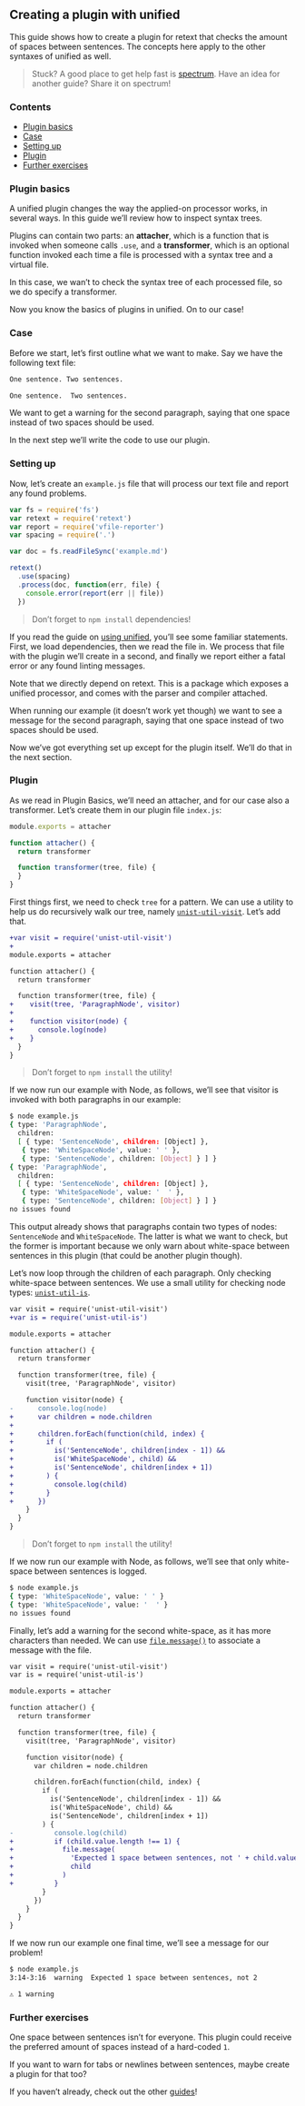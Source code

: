 ## Creating a plugin with unified

This guide shows how to create a plugin for retext that checks the
amount of spaces between sentences.  The concepts here apply to the
other syntaxes of unified as well.

> Stuck?  A good place to get help fast is [spectrum][].
> Have an idea for another guide?  Share it on spectrum!

### Contents

*   [Plugin basics](#plugin-basics)
*   [Case](#case)
*   [Setting up](#setting-up)
*   [Plugin](#plugin)
*   [Further exercises](#further-exercises)

### Plugin basics

A unified plugin changes the way the applied-on processor works,
in several ways.  In this guide we’ll review how to inspect
syntax trees.

Plugins can contain two parts: an **attacher**, which is a function
that is invoked when someone calls `.use`, and a **transformer**,
which is an optional function invoked each time a file is processed
with a syntax tree and a virtual file.

In this case, we wan’t to check the syntax tree of each processed
file, so we do specify a transformer.

Now you know the basics of plugins in unified.  On to our case!

### Case

Before we start, let’s first outline what we want to make.
Say we have the following text file:

```markdown example.md
One sentence. Two sentences.

One sentence.  Two sentences.
```

We want to get a warning for the second paragraph, saying that one
space instead of two spaces should be used.

In the next step we’ll write the code to use our plugin.

### Setting up

Now, let’s create an `example.js` file that will process our text file
and report any found problems.

```javascript example.js
var fs = require('fs')
var retext = require('retext')
var report = require('vfile-reporter')
var spacing = require('.')

var doc = fs.readFileSync('example.md')

retext()
  .use(spacing)
  .process(doc, function(err, file) {
    console.error(report(err || file))
  })
```

> Don’t forget to `npm install` dependencies!

If you read the guide on [using unified][use],
you’ll see some familiar statements.
First, we load dependencies, then we read the file in.
We process that file with the plugin we’ll create in a second,
and finally we report either a fatal error or any found linting
messages.

Note that we directly depend on retext.  This is a package which
exposes a unified processor, and comes with the parser and compiler
attached.

When running our example (it doesn’t work yet though) we want to see
a message for the second paragraph, saying that one space instead of
two spaces should be used.

Now we’ve got everything set up except for the plugin itself.
We’ll do that in the next section.

### Plugin

As we read in Plugin Basics, we’ll need an attacher, and
for our case also a transformer.  Let’s create them in our
plugin file `index.js`:

```javascript index.js
module.exports = attacher

function attacher() {
  return transformer

  function transformer(tree, file) {
  }
}
```

First things first, we need to check `tree` for a pattern.  We can use
a utility to help us do recursively walk our tree, namely
[`unist-util-visit`][visit].  Let’s add that.

```diff index.js
+var visit = require('unist-util-visit')
+
module.exports = attacher

function attacher() {
  return transformer

  function transformer(tree, file) {
+    visit(tree, 'ParagraphNode', visitor)
+
+    function visitor(node) {
+      console.log(node)
+    }
  }
}
```

> Don’t forget to `npm install` the utility!

If we now run our example with Node, as follows, we’ll see
that visitor is invoked with both paragraphs in our example:

```bash sh
$ node example.js
{ type: 'ParagraphNode',
  children:
  [ { type: 'SentenceNode', children: [Object] },
   { type: 'WhiteSpaceNode', value: ' ' },
   { type: 'SentenceNode', children: [Object] } ] }
{ type: 'ParagraphNode',
  children:
  [ { type: 'SentenceNode', children: [Object] },
   { type: 'WhiteSpaceNode', value: '  ' },
   { type: 'SentenceNode', children: [Object] } ] }
no issues found
```

This output already shows that paragraphs contain two types of nodes:
`SentenceNode` and `WhiteSpaceNode`.  The latter is what we want to
check, but the former is important because we only warn about
white-space between sentences in this plugin (that could be another
plugin though).

Let’s now loop through the children of each paragraph.  Only checking
white-space between sentences.  We use a small utility for checking
node types: [`unist-util-is`][is].

```diff index.js
var visit = require('unist-util-visit')
+var is = require('unist-util-is')

module.exports = attacher

function attacher() {
  return transformer

  function transformer(tree, file) {
    visit(tree, 'ParagraphNode', visitor)

    function visitor(node) {
-      console.log(node)
+      var children = node.children
+
+      children.forEach(function(child, index) {
+        if (
+          is('SentenceNode', children[index - 1]) &&
+          is('WhiteSpaceNode', child) &&
+          is('SentenceNode', children[index + 1])
+        ) {
+          console.log(child)
+        }
+      })
    }
  }
}
```

> Don’t forget to `npm install` the utility!

If we now run our example with Node, as follows, we’ll see
that only white-space between sentences is logged.

```bash sh
$ node example.js
{ type: 'WhiteSpaceNode', value: ' ' }
{ type: 'WhiteSpaceNode', value: '  ' }
no issues found
```

Finally, let’s add a warning for the second white-space,
as it has more characters than needed.  We can use
[`file.message()`][message] to associate a message with the file.

```diff index.js
var visit = require('unist-util-visit')
var is = require('unist-util-is')

module.exports = attacher

function attacher() {
  return transformer

  function transformer(tree, file) {
    visit(tree, 'ParagraphNode', visitor)

    function visitor(node) {
      var children = node.children

      children.forEach(function(child, index) {
        if (
          is('SentenceNode', children[index - 1]) &&
          is('WhiteSpaceNode', child) &&
          is('SentenceNode', children[index + 1])
        ) {
-          console.log(child)
+          if (child.value.length !== 1) {
+            file.message(
+              'Expected 1 space between sentences, not ' + child.value.length,
+              child
+            )
+          }
        }
      })
    }
  }
}
```

If we now run our example one final time, we’ll see
a message for our problem!

```bash sh
$ node example.js
3:14-3:16  warning  Expected 1 space between sentences, not 2

⚠ 1 warning
```

### Further exercises

One space between sentences isn’t for everyone.  This plugin
could receive the preferred amount of spaces instead of a
hard-coded `1`.

If you want to warn for tabs or newlines between sentences,
maybe create a plugin for that too?

If you haven’t already, check out the other [guides][]!

<!--Definitions-->

[spectrum]: https://spectrum.chat/unified

[use]: /using-unified.html

[visit]: https://github.com/syntax-tree/unist-util-visit

[is]: https://github.com/syntax-tree/unist-util-is

[message]: https://github.com/vfile/vfile#vfilemessagereason-position-ruleid

[guides]: /#guides
